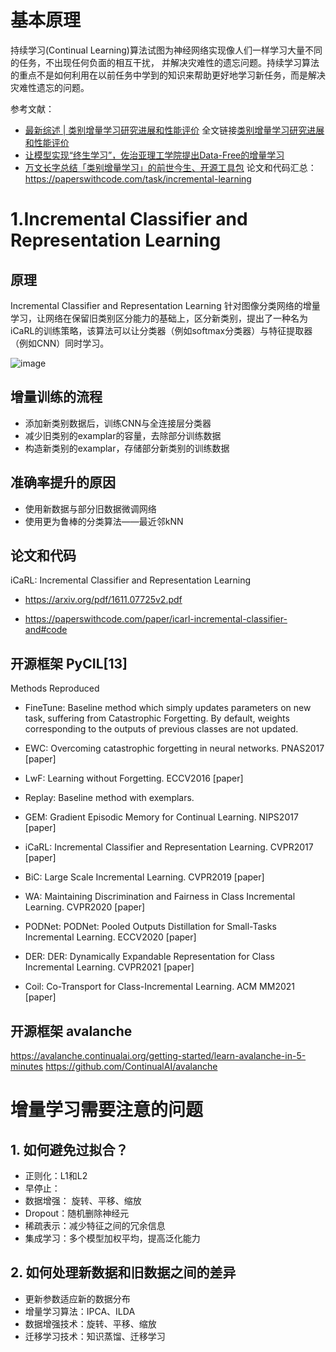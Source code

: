 # 基本原理
持续学习(Continual Learning)算法试图为神经网络实现像人们一样学习大量不同的任务，不出现任何负面的相互干扰， 并解决灾难性的遗忘问题。持续学习算法的重点不是如何利用在以前任务中学到的知识来帮助更好地学习新任务，而是解决灾难性遗忘的问题。

参考文献：
* [最新综述 | 类别增量学习研究进展和性能评价](https://www.zhuanzhi.ai/vip/cf8a64587dc628dab1cca6945b98a751) 全文链接[类别增量学习研究进展和性能评价](https://github.com/bettermorn/IAICourse/blob/main/refermaterials/papers/%E7%B1%BB%E5%88%AB%E5%A2%9E%E9%87%8F%E5%AD%A6%E4%B9%A0%E7%A0%94%E7%A9%B6%E8%BF%9B%E5%B1%95%E5%92%8C%E6%80%A7%E8%83%BD%E8%AF%84%E4%BB%B7.pdf)
* [让模型实现“终生学习”，佐治亚理工学院提出Data-Free的增量学习](https://mp.weixin.qq.com/s/Fm9ufPD6rzL2VzaqpdFpjg)
* [万文长字总结「类别增量学习」的前世今生、开源工具包](https://mp.weixin.qq.com/s/A472p7XGZMhAMAR2wyHZJw)
论文和代码汇总：
https://paperswithcode.com/task/incremental-learning

# 1.Incremental Classifier and Representation Learning
## 原理
Incremental Classifier and Representation Learning
针对图像分类网络的增量学习，让网络在保留旧类别区分能力的基础上，区分新类别，提出了一种名为iCaRL的训练策略，该算法可以让分类器（例如softmax分类器）与特征提取器（例如CNN）同时学习。

![image](https://user-images.githubusercontent.com/568965/232740779-58158fb8-ddf3-4e9d-938b-2785c3ec9873.png)
## 增量训练的流程
* 添加新类别数据后，训练CNN与全连接层分类器
* 减少旧类别的examplar的容量，去除部分训练数据
* 构造新类别的examplar，存储部分新类别的训练数据

## 准确率提升的原因
* 使用新数据与部分旧数据微调网络
* 使用更为鲁棒的分类算法——最近邻kNN

## 论文和代码
iCaRL: Incremental Classifier and Representation Learning
* https://arxiv.org/pdf/1611.07725v2.pdf

* https://paperswithcode.com/paper/icarl-incremental-classifier-and#code
##  开源框架 PyCIL[13]
Methods Reproduced
* FineTune: Baseline method which simply updates parameters on new task, suffering from Catastrophic Forgetting. By default, weights corresponding to the outputs of previous classes are not updated.

* EWC: Overcoming catastrophic forgetting in neural networks. PNAS2017 [paper]

* LwF: Learning without Forgetting. ECCV2016 [paper]

* Replay: Baseline method with exemplars.

* GEM: Gradient Episodic Memory for Continual Learning. NIPS2017 [paper]

* iCaRL: Incremental Classifier and Representation Learning. CVPR2017 [paper]

* BiC: Large Scale Incremental Learning. CVPR2019 [paper]

* WA: Maintaining Discrimination and Fairness in Class Incremental Learning. CVPR2020 [paper]

* PODNet: PODNet: Pooled Outputs Distillation for Small-Tasks Incremental Learning. ECCV2020 [paper]

* DER: DER: Dynamically Expandable Representation for Class Incremental Learning. CVPR2021 [paper]

* Coil: Co-Transport for Class-Incremental Learning. ACM MM2021 [paper]
 
##  开源框架 avalanche
https://avalanche.continualai.org/getting-started/learn-avalanche-in-5-minutes
https://github.com/ContinualAI/avalanche
# 增量学习需要注意的问题
## 1. 如何避免过拟合？
* 正则化：L1和L2
* 早停止：
* 数据增强： 旋转、平移、缩放
* Dropout：随机删除神经元
* 稀疏表示：减少特征之间的冗余信息
* 集成学习：多个模型加权平均，提高泛化能力
## 2. 如何处理新数据和旧数据之间的差异
* 更新参数适应新的数据分布
* 增量学习算法：IPCA、ILDA
* 数据增强技术：旋转、平移、缩放
* 迁移学习技术：知识蒸馏、迁移学习
